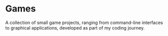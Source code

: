 # Games
A collection of small game projects, ranging from command-line interfaces to graphical applications, developed as part of my coding journey.
